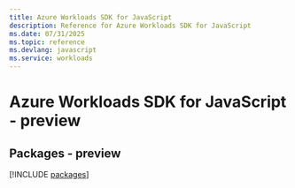 ```yaml
---
title: Azure Workloads SDK for JavaScript
description: Reference for Azure Workloads SDK for JavaScript
ms.date: 07/31/2025
ms.topic: reference
ms.devlang: javascript
ms.service: workloads
---
```

# Azure Workloads SDK for JavaScript - preview
## Packages - preview
[!INCLUDE [packages](workloads-index.md)]